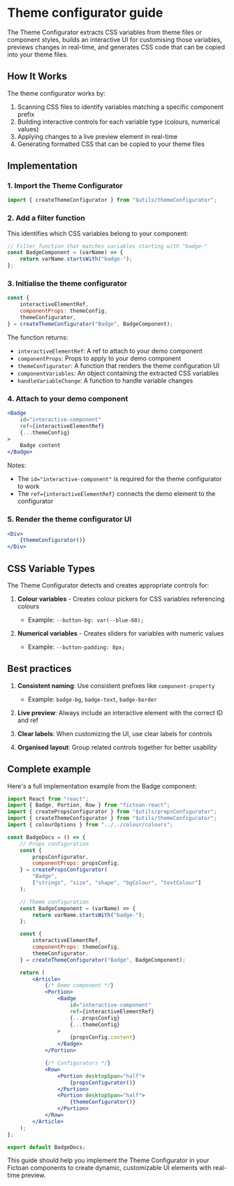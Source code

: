 # Theme configurator guide

The Theme Configurator extracts CSS variables from theme files or component styles, builds an interactive UI for customising those variables, previews changes in real-time, and generates CSS code that can be copied into your theme files.

## How It Works

The theme configurator works by:

1. Scanning CSS files to identify variables matching a specific component prefix
2. Building interactive controls for each variable type (colours, numerical values)
3. Applying changes to a live preview element in real-time
4. Generating formatted CSS that can be copied to your theme files

## Implementation

### 1. Import the Theme Configurator

```jsx
import { createThemeConfigurator } from "$utils/themeConfigurator";
```

### 2. Add a filter function

This identifies which CSS variables belong to your component:

```jsx
// Filter function that matches variables starting with "badge-"
const BadgeComponent = (varName) => {
    return varName.startsWith("badge-");
};
```

### 3. Initialise the theme configurator

```jsx
const {
    interactiveElementRef,
    componentProps: themeConfig,
    themeConfigurator,
} = createThemeConfigurator("Badge", BadgeComponent);
```

The function returns:
- `interactiveElementRef`: A ref to attach to your demo component
- `componentProps`: Props to apply to your demo component
- `themeConfigurator`: A function that renders the theme configuration UI
- `componentVariables`: An object containing the extracted CSS variables
- `handleVariableChange`: A function to handle variable changes

### 4. Attach to your demo component

```jsx
<Badge
    id="interactive-component"
    ref={interactiveElementRef}
    {...themeConfig}
>
    Badge content
</Badge>
```

Notes:
- The `id="interactive-component"` is required for the theme configurator to work
- The `ref={interactiveElementRef}` connects the demo element to the configurator

### 5. Render the theme configurator UI

```jsx
<Div>
    {themeConfigurator()}
</Div>
```

## CSS Variable Types

The Theme Configurator detects and creates appropriate controls for:

1. **Colour variables** - Creates colour pickers for CSS variables referencing colours
   - Example: `--button-bg: var(--blue-60);`

2. **Numerical variables** - Creates sliders for variables with numeric values
   - Example: `--button-padding: 8px;`

## Best practices

1. **Consistent naming**: Use consistent prefixes like `component-property`
   - Example: `badge-bg`, `badge-text`, `badge-border`

2. **Live preview**: Always include an interactive element with the correct ID and ref

3. **Clear labels**: When customizing the UI, use clear labels for controls

4. **Organised layout**: Group related controls together for better usability

## Complete example

Here's a full implementation example from the Badge component:

```jsx
import React from "react";
import { Badge, Portion, Row } from "fictoan-react";
import { createPropsConfigurator } from "$utils/propsConfigurator";
import { createThemeConfigurator } from "$utils/themeConfigurator";
import { colourOptions } from "../../colour/colours";

const BadgeDocs = () => {
    // Props configuration
    const {
        propsConfigurator,
        componentProps: propsConfig,
    } = createPropsConfigurator(
        "Badge", 
        ["strings", "size", "shape", "bgColour", "textColour"]
    );

    // Theme configuration
    const BadgeComponent = (varName) => {
        return varName.startsWith("badge-");
    };

    const {
        interactiveElementRef,
        componentProps: themeConfig,
        themeConfigurator,
    } = createThemeConfigurator("Badge", BadgeComponent);

    return (
        <Article>
            {/* Demo component */}
            <Portion>
                <Badge
                    id="interactive-component"
                    ref={interactiveElementRef}
                    {...propsConfig}
                    {...themeConfig}
                >
                    {propsConfig.content}
                </Badge>
            </Portion>

            {/* Configurators */}
            <Row>
                <Portion desktopSpan="half">
                    {propsConfigurator()}
                </Portion>
                <Portion desktopSpan="half">
                    {themeConfigurator()}
                </Portion>
            </Row>
        </Article>
    );
};

export default BadgeDocs;
```

This guide should help you implement the Theme Configurator in your Fictoan components to create dynamic, customizable UI elements with real-time preview.
